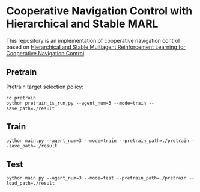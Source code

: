 # Cooperative Navigation Control with Hierarchical and Stable MARL

This repository is an implementation of cooperative navigation control based on [Hierarchical and Stable Multiagent Reinforcement
Learning for Cooperative Navigation Control](https://ieeexplore.ieee.org/abstract/document/9466421).

## Pretrain
Pretrain target selection policy:
 
```
cd pretrain
python pretrain_ts_run.py --agent_num=3 --mode=train --save_path=./result
```

## Train

```
python main.py --agent_num=3 --mode=train --pretrain_path=./pretrain --save_path=./result
```

## Test

```
python main.py --agent_num=3 --mode=test --pretrain_path=./pretrain --load_path=./result
```
